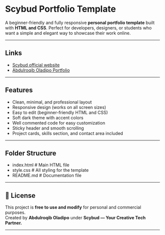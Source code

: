# Scybud Portfolio Template

A beginner-friendly and fully responsive **personal portfolio template** built with **HTML and CSS**.
Perfect for developers, designers, or students who want a simple and elegant way to showcase their work online.

---

## Links

- [Scybud official website](https://scyflix.github.io/Scybud-Labs/)
- [Abdulroqib Oladipo Portfolio](https://scyflix.github.io/Abdulroqib-Oladipo/portfolio.html)

---

## Features

- Clean, minimal, and professional layout
- Responsive design (works on all screen sizes)
- Easy to edit (beginner-friendly HTML and CSS)
- Soft dark theme with accent colors
- Well commented code for easy customization
- Sticky header and smooth scrolling
- Project cards, skills section, and contact area included

---

## Folder Structure

- index.html # Main HTML file
- style.css # All styling for the template
- README.md # Documentation file

---

## 🪪 License

This project is **free to use and modify** for personal and commercial purposes.  
Created by **Abdulroqib Oladipo** under **Scybud — Your Creative Tech Partner.**

---
